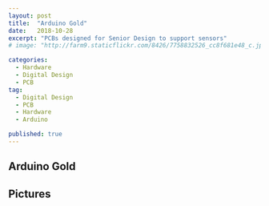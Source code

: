 ```yaml
---
layout: post
title:  "Arduino Gold"
date:   2018-10-28
excerpt: "PCBs designed for Senior Design to support sensors"
# image: "http://farm9.staticflickr.com/8426/7758832526_cc8f681e48_c.jpg"

categories:
  - Hardware
  - Digital Design
  - PCB
tag:
  - Digital Design
  - PCB
  - Hardware
  - Arduino

published: true
---
```

## Arduino Gold

## Pictures
